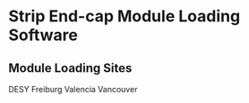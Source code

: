 # Strip End-cap Module Loading Software #

## Module Loading Sites ##
DESY
Freiburg
Valencia
Vancouver

